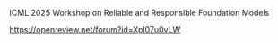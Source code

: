 ICML 2025 Workshop on Reliable and Responsible Foundation Models

https://openreview.net/forum?id=Xpl07u0vLW
